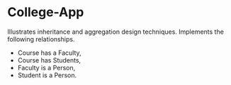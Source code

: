 # College-App
Illustrates inheritance and aggregation design techniques.
Implements the following relationships.
- Course has a Faculty, 
- Course has   Students,
- Faculty is a Person,
- Student is a Person.
